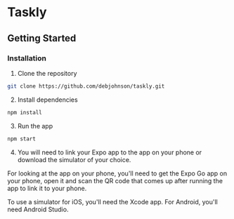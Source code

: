 # Taskly

## Getting Started

### Installation

1. Clone the repository

```bash
git clone https://github.com/debjohnson/taskly.git
```

2. Install dependencies

```bash
npm install
```

3. Run the app

```bash
npm start
```

4. You will need to link your Expo app to the app on your phone or download the simulator of your choice.

For looking at the app on your phone, you'll need to get the Expo Go app on your phone, open it and scan the QR code that comes up after running the app to link it to your phone.

To use a simulator for iOS, you'll need the Xcode app. For Android, you'll need Android Studio.
